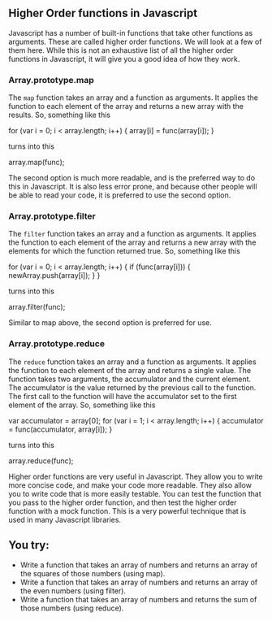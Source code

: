 ## Higher Order functions in Javascript

Javascript has a number of built-in functions that take other functions as arguments. These are called higher order functions. We will look at a few of them here. While this is not an exhaustive list of all the higher order functions in Javascript, it will give you a good idea of how they work.

### Array.prototype.map

The `map` function takes an array and a function as arguments. It applies the function to each element of the array and returns a new array with the results. So, something like this

for (var i = 0; i < array.length; i++) {
  array[i] = func(array[i]);
}

turns into this

array.map(func);

The second option is much more readable, and is the preferred way to do this in Javascript. It is also less error prone, and because other people will be able to read your code, it is preferred to use the second option.

### Array.prototype.filter

The `filter` function takes an array and a function as arguments. It applies the function to each element of the array and returns a new array with the elements for which the function returned true. So, something like this

for (var i = 0; i < array.length; i++) {
  if (func(array[i])) {
    newArray.push(array[i]);
  }
}

turns into this

array.filter(func);

Similar to map above, the second option is preferred for use.

### Array.prototype.reduce

The `reduce` function takes an array and a function as arguments. It applies the function to each element of the array and returns a single value. The function takes two arguments, the accumulator and the current element. The accumulator is the value returned by the previous call to the function. The first call to the function will have the accumulator set to the first element of the array. So, something like this

var accumulator = array[0];
for (var i = 1; i < array.length; i++) {
  accumulator = func(accumulator, array[i]);
}

turns into this

array.reduce(func);

Higher order functions are very useful in Javascript. They allow you to write more concise code, and make your code more readable. They also allow you to write code that is more easily testable. You can test the function that you pass to the higher order function, and then test the higher order function with a mock function. This is a very powerful technique that is used in many Javascript libraries.

## You try:

- Write a function that takes an array of numbers and returns an array of the squares of those numbers (using map).
- Write a function that takes an array of numbers and returns an array of the even numbers (using filter).
- Write a function that takes an array of numbers and returns the sum of those numbers (using reduce).
